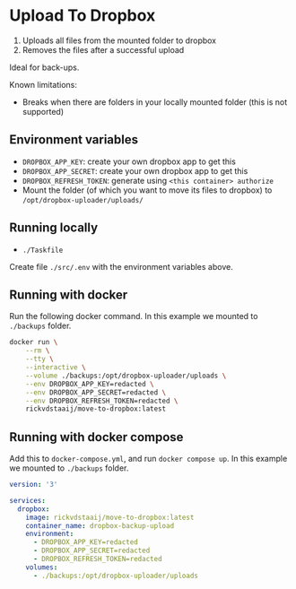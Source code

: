 # Upload To Dropbox

1) Uploads all files from the mounted folder to dropbox
2) Removes the files after a successful upload

Ideal for back-ups.

Known limitations:

- Breaks when there are folders in your locally mounted folder (this is not supported)

## Environment variables

- `DROPBOX_APP_KEY`: create your own dropbox app to get this
- `DROPBOX_APP_SECRET`: create your own dropbox app to get this
- `DROPBOX_REFRESH_TOKEN`: generate using `<this container> authorize`
- Mount the folder (of which you want to move its files to dropbox) to `/opt/dropbox-uploader/uploads/`

## Running locally

- `./Taskfile`

Create file `./src/.env` with the environment variables above.

## Running with docker

Run the following docker command. In this example we mounted to `./backups` folder.

```bash
docker run \
    --rm \
    --tty \
    --interactive \
    --volume ./backups:/opt/dropbox-uploader/uploads \
    --env DROPBOX_APP_KEY=redacted \
    --env DROPBOX_APP_SECRET=redacted \
    --env DROPBOX_REFRESH_TOKEN=redacted \
    rickvdstaaij/move-to-dropbox:latest
```

## Running with docker compose

Add this to `docker-compose.yml`, and run `docker compose up`. In this example we mounted to `./backups` folder.

```yml
version: '3'

services:
  dropbox:
    image: rickvdstaaij/move-to-dropbox:latest
    container_name: dropbox-backup-upload
    environment:
      - DROPBOX_APP_KEY=redacted
      - DROPBOX_APP_SECRET=redacted
      - DROPBOX_REFRESH_TOKEN=redacted
    volumes:
      - ./backups:/opt/dropbox-uploader/uploads
```
